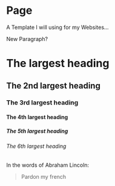 # Page
A Template I will using for my Websites...

New Paragraph?

# The largest heading
## The 2nd largest heading
### The 3rd largest heading
#### The 4th largest heading
##### The 5th largest heading
###### The 6th largest heading

In the words of Abraham Lincoln:

> Pardon my french
